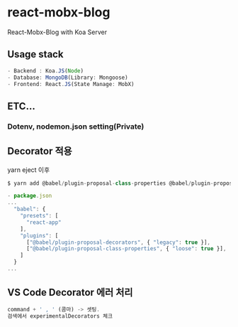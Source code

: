 # react-mobx-blog
React-Mobx-Blog with Koa Server

## Usage stack
```javascript
- Backend : Koa.JS(Node)
- Database: MongoDB(Library: Mongoose)
- Frontend: React.JS(State Manage: MobX)
```

## ETC...
### Dotenv, nodemon.json setting(Private)

## Decorator 적용
yarn eject 이후
```javascript
$ yarn add @babel/plugin-proposal-class-properties @babel/plugin-proposal-decorators

- package.json
...
  "babel": {
    "presets": [
      "react-app"
    ],
    "plugins": [
      ["@babel/plugin-proposal-decorators", { "legacy": true }],
      ["@babel/plugin-proposal-class-properties", { "loose": true }],
    ]
  }
...
```

## VS Code Decorator 에러 처리
```javascript
command + ' , ' (콤마) -> 셋팅.
검색에서 experimentalDecorators 체크
```
